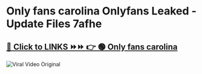 
 # Only fans carolina Onlyfans Leaked - Update Files 7afhe

## <h2><a href="https://clipsfans.com/Only_fans_carolina&ref=git">🔗 Click to LINKS ⏩⏩ 👉 🟢 Only fans carolina </a></h2>

<a href="https://clipsfans.com/Only_fans_carolina&ref=git" rel="nofollow" data-target="animated-image.originalLink"><img src="https://i.ibb.co.com/xMMVF88/686577567.gif" alt="Viral Video Original" style="max-width: 100%; display: inline-block;" data-target="animated-image.originalImage"></a>

